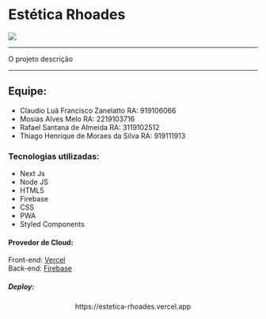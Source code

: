 # Estética Rhoades

<img src="https://estetica-rhoades.vercel.app/index.png" />

------------

   O projeto descrição

------------

## Equipe:
* Claudio Luã Francisco Zanelatto RA: 919106066
* Mosias Alves Melo RA: 2219103716
* Rafael Santana de Almeida RA: 3119102512
* Thiago Henrique de Moraes da Silva RA: 919111913

###  Tecnologias utilizadas:
- Next Js
- Node JS
- HTML5
- Firebase
- CSS
- PWA
- Styled Components

#### Provedor de Cloud:

Front-end: [Vercel](https://vercel.com/)
<br/>
Back-end: [Firebase](https://firebase.google.com/)

##### Deploy:
<p align="center">https://estetica-rhoades.vercel.app</p>

